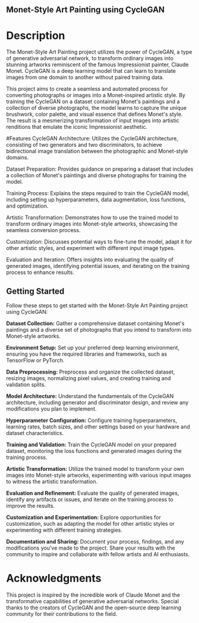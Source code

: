 ## Monet-Style Art Painting using CycleGAN
# Description
The Monet-Style Art Painting project utilizes the power of CycleGAN, a type of generative adversarial network, to transform ordinary images into stunning artworks reminiscent of the famous Impressionist painter, Claude Monet. CycleGAN is a deep learning model that can learn to translate images from one domain to another without paired training data.

This project aims to create a seamless and automated process for converting photographs or images into a Monet-inspired artistic style. By training the CycleGAN on a dataset containing Monet's paintings and a collection of diverse photographs, the model learns to capture the unique brushwork, color palette, and visual essence that defines Monet's style. The result is a mesmerizing transformation of input images into artistic renditions that emulate the iconic Impressionist aesthetic.

#Features
CycleGAN Architecture: Utilizes the CycleGAN architecture, consisting of two generators and two discriminators, to achieve bidirectional image translation between the photographic and Monet-style domains.

Dataset Preparation: Provides guidance on preparing a dataset that includes a collection of Monet's paintings and diverse photographs for training the model.

Training Process: Explains the steps required to train the CycleGAN model, including setting up hyperparameters, data augmentation, loss functions, and optimization.

Artistic Transformation: Demonstrates how to use the trained model to transform ordinary images into Monet-style artworks, showcasing the seamless conversion process.

Customization: Discusses potential ways to fine-tune the model, adapt it for other artistic styles, and experiment with different input image types.

Evaluation and Iteration: Offers insights into evaluating the quality of generated images, identifying potential issues, and iterating on the training process to enhance results.

## Getting Started
Follow these steps to get started with the Monet-Style Art Painting project using CycleGAN:

**Dataset Collection:** Gather a comprehensive dataset containing Monet's paintings and a diverse set of photographs that you intend to transform into Monet-style artworks.

**Environment Setup:** Set up your preferred deep learning environment, ensuring you have the required libraries and frameworks, such as TensorFlow or PyTorch.

**Data Preprocessing:** Preprocess and organize the collected dataset, resizing images, normalizing pixel values, and creating training and validation splits.

**Model Architecture:** Understand the fundamentals of the CycleGAN architecture, including generator and discriminator design, and review any modifications you plan to implement.

**Hyperparameter Configuration:** Configure training hyperparameters, learning rates, batch sizes, and other settings based on your hardware and dataset characteristics.

**Training and Validation:** Train the CycleGAN model on your prepared dataset, monitoring the loss functions and generated images during the training process.

**Artistic Transformation:** Utilize the trained model to transform your own images into Monet-style artworks, experimenting with various input images to witness the artistic transformation.

**Evaluation and Refinement:** Evaluate the quality of generated images, identify any artifacts or issues, and iterate on the training process to improve the results.

**Customization and Experimentation:** Explore opportunities for customization, such as adapting the model for other artistic styles or experimenting with different training strategies.

**Documentation and Sharing:** Document your process, findings, and any modifications you've made to the project. Share your results with the community to inspire and collaborate with fellow artists and AI enthusiasts.

# Acknowledgments
This project is inspired by the incredible work of Claude Monet and the transformative capabilities of generative adversarial networks. Special thanks to the creators of CycleGAN and the open-source deep learning community for their contributions to the field.
